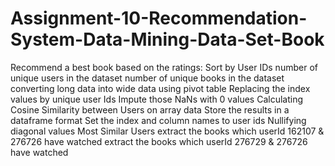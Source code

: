 # Assignment-10-Recommendation-System-Data-Mining-Data-Set-Book
Recommend a best book based on the ratings:  Sort by User IDs  number of unique users in the dataset  number of unique books in the dataset  converting long data into wide data using pivot table  Replacing the index values by unique user Ids  Impute those NaNs with 0 values  Calculating Cosine Similarity between Users on array data  Store the results in a dataframe format  Set the index and column names to user ids  Nullifying diagonal values  Most Similar Users  extract the books which userId 162107 &amp; 276726 have watched  extract the books which userId 276729 &amp; 276726 have watched
